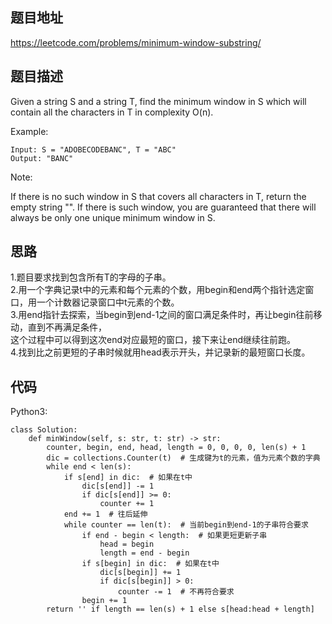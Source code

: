 ## 题目地址
https://leetcode.com/problems/minimum-window-substring/

## 题目描述
Given a string S and a string T, find the minimum window in S which will contain all the characters in T in complexity O(n).

Example:
```
Input: S = "ADOBECODEBANC", T = "ABC"
Output: "BANC"
```
Note:

If there is no such window in S that covers all characters in T, return the empty string "".
If there is such window, you are guaranteed that there will always be only one unique minimum window in S.

## 思路
1.题目要求找到包含所有T的字母的子串。  
2.用一个字典记录t中的元素和每个元素的个数，用begin和end两个指针选定窗口，用一个计数器记录窗口中t元素的个数。  
3.用end指针去探索，当begin到end-1之间的窗口满足条件时，再让begin往前移动，直到不再满足条件，  
这个过程中可以得到这次end对应最短的窗口，接下来让end继续往前跑。  
4.找到比之前更短的子串时候就用head表示开头，并记录新的最短窗口长度。  

## 代码
Python3:
```
class Solution:
    def minWindow(self, s: str, t: str) -> str:
        counter, begin, end, head, length = 0, 0, 0, 0, len(s) + 1
        dic = collections.Counter(t)  # 生成键为t的元素，值为元素个数的字典
        while end < len(s):
            if s[end] in dic:  # 如果在t中
                dic[s[end]] -= 1
                if dic[s[end]] >= 0:
                    counter += 1
            end += 1  # 往后延伸
            while counter == len(t):  # 当前begin到end-1的子串符合要求
                if end - begin < length:  # 如果更短更新子串
                    head = begin
                    length = end - begin
                if s[begin] in dic:  # 如果在t中
                    dic[s[begin]] += 1
                    if dic[s[begin]] > 0:
                        counter -= 1  # 不再符合要求
                begin += 1
        return '' if length == len(s) + 1 else s[head:head + length]
```
